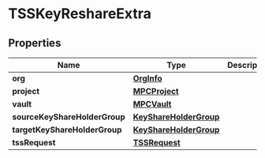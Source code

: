 

# TSSKeyReshareExtra


## Properties

| Name | Type | Description | Notes |
|------------ | ------------- | ------------- | -------------|
|**org** | [**OrgInfo**](OrgInfo.md) |  |  [optional] |
|**project** | [**MPCProject**](MPCProject.md) |  |  [optional] |
|**vault** | [**MPCVault**](MPCVault.md) |  |  [optional] |
|**sourceKeyShareHolderGroup** | [**KeyShareHolderGroup**](KeyShareHolderGroup.md) |  |  [optional] |
|**targetKeyShareHolderGroup** | [**KeyShareHolderGroup**](KeyShareHolderGroup.md) |  |  [optional] |
|**tssRequest** | [**TSSRequest**](TSSRequest.md) |  |  [optional] |



